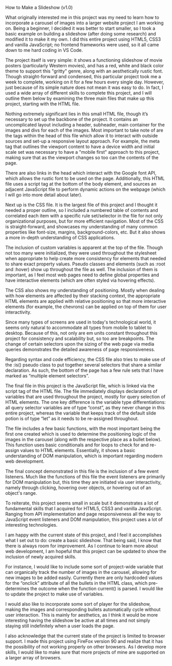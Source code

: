 How to Make a Slideshow (v1.0)

What originally interested me in this project was my need to learn how to incorporate a carousel of images into a larger website project I am working on. Being a beginner, I decided it was better to start smaller, so I took a basic example on building a slideshow (after doing some research) and modified it to make it my own. I did this entire project using HTML5, CSS3 and vanilla JavaScript; no frontend frameworks were used, so it all came down to me hard coding in VS Code.

The project itself is very simple: it shows a functioning slideshow of movie posters (particularly Western movies), and has a red, white and black color theme to support this "gritty" genre, along with an aesthetically rustic font. Though straight-forward and condensed, this particular project took me a week to complete, working on it for a few hours every single day. However, just because of its simple nature does not mean it was easy to do. In fact, I used a wide array of different skills to complete this project, and I will outline them below by examining the three main files that make up this project, starting with the HTML file.

Nothing extremely significant lies in this small HTML file, though it’s necessary to set up the backbone of the project. It contains an uncomplicated layout including a header, subheader, main container for the images and divs for each of the images. Most important to take note of are the tags within the head of this file which allow it to interact with outside sources and set-up a responsive layout approach. For example, the meta tag that outlines the viewport content to have a device width and initial scale set was necessary to have a "mobile first" approach to this project, making sure that as the viewport changes so too can the contents of the page. 

There are also links in the head which interact with the Google font API, which allows the rustic font to be used on the page. Additionally, this HTML file uses a script tag at the bottom of the body element, and sources an adjacent JavaScript file to perform dynamic actions on the webpage (which I will go into more detail about later).

Next up is the CSS file. It is the largest file of this project and I thought it needed a proper outline, so I included a numbered table of contents and correlated each item with a specific rule set/selector in the file for not only organizational purposes, but for more efficient navigation. Most of the CSS is straight-forward, and showcases my understanding of many common properties like font-size, margins, background-colors, etc. But it also shows a more in-depth understanding of CSS applications.

The inclusion of custom variables is apparent at the top of the file. Though not too many were initialized, they were used throughout the stylesheet when appropriate to help create more consistency for elements that needed to share exact property values. Pseudo classes and elements (such as :root and :hover) show up throughout the file as well. The inclusion of them is important, as I feel most web pages need to define global properties and have interactive elements (which are often styled via hovering effects). 

The CSS also shows my understanding of positioning. Mostly when dealing with how elements are affected by their stacking context, the appropriate HTML elements are applied with relative positioning so that more interactive elements (for example, the chevrons) can be applied on top of them for user interactivity.

Since many types of screens are used in today's technological world, it seems only natural to accommodate all types from mobile to tablet to desktop. Because of this, not only are em units constant throughout this project for consistency and scalability but, so too are breakpoints. The change of certain selectors upon the sizing of the web page via media queries demonstrates the detailed awareness of page responsiveness.
	
Regarding syntax and code efficiency, the CSS file also tries to make use of the :is() pseudo class to put together several selectors that share a similar declaration. As such, the bottom of the page has a few rule sets that I have marked as “multiple element selectors”. 

The final file in this project is the JavaScript file, which is linked via the script tag of the HTML file. The file immediately displays declarations of variables that are used throughout the project, mostly for query selection of HTML elements. The one key difference is the variable type differentiations: all query selector variables are of type “const”, as they never change in this entire project, whereas the variable that keeps track of the default slide potion is of type “let” as it needs to be re-assigned throughout.

The file includes a few basic functions, with the most important being the first one created which is used to determine the positioning logic of the images in the carousel (along with the respective place as a bullet below). This function uses basic conditionals and for loops to check for and re-assign values to HTML elements. Essentially, it shows a basic understanding of DOM manipulation, which is important regarding modern web development. 

The final concept demonstrated in this file is the inclusion of a few event listeners. Much like the functions of this file the event listeners are primarily for DOM manipulation but, this time they are initiated via user interactivity, namely through clicking, hovering over objects, or hovering out of an object's range.
	
To reiterate, this project seems small in scale but it demonstrates a lot of fundamental skills that I acquired for HTML5, CSS3 and vanilla JavaScript. Ranging from API implementation and page responsiveness all the way to JavaScript event listeners and DOM manipulation, this project uses a lot of interesting technologies. 

I am happy with the current state of this project, and I feel it accomplishes what I set out to do: create a basic slideshow. That being said, I know that there is always room for improvement. As I continue to learn more about web development, I am hopeful that this project can be updated to show the inclusion of newly acquired skills. 

For instance, I would like to include some sort of project-wide variable that can organically track the number of images in the carousel, allowing for new images to be added easily. Currently there are only hardcoded values for the “onclick” attribute of all the bullets in the HTML class, which pre-determines the outcome when the function current() is parsed. I would like to update the project to make use of variables.

I would also like to incorporate some sort of player for the slideshow, making the images and corresponding bullets automatically cycle without user interaction. This is mainly for aesthetics, as I think it would be more interesting having the slideshow be active at all times and not simply staying still indefinitely when a user loads the page.  

I also acknowledge that the current state of the project is limited to browser support. I made this project using FireFox version 90 and realize that it has the possibility of not working properly on other browsers. As I develop more skills, I would like to make sure that more projects of mine are supported on a larger array of browsers.

